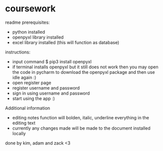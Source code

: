 # coursework

readme
prerequisites:
- python installed
- openpyxl library installed
- excel library installed (this will function as database)

instructions:
- input command $ pip3 install openpyxl
- if terminal installs openpyxl but it still does not work then you may open the code in pycharm to download the openpyxl package and then use idle again :)
- open register page
- register username and password
- sign in using username and password
- start using the app :)

Additional information
- editing notes function will bolden, italic, underline everything in the editing text 
- currently any changes made will be made to the document installed locally 

done by kim, adam and zack <3
